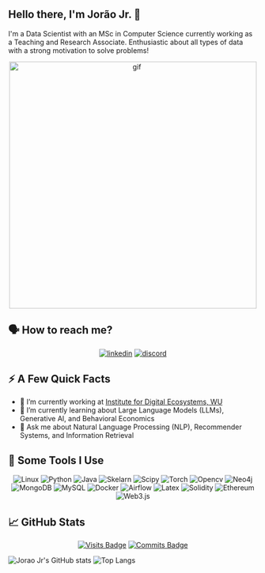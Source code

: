 ## Hello there, I'm Jorão Jr. 👋 

I'm a Data Scientist with an MSc in Computer Science currently working as a Teaching and Research Associate. Enthusiastic about all types of data with a strong motivation to solve problems!

<div align="center">

<img src="https://media.giphy.com/media/OnJLRvXvAmvPW/giphy.gif" width="500" alt="gif"/>

</div>

## 🗣️ How to reach me?

<div align="center">

[![linkedin](https://img.shields.io/badge/LinkedIn-0077B5?style=for-the-badge&logo=linkedin&logoColor=white)](https://www.linkedin.com/in/joraojr/)
[![discord](https://img.shields.io/badge/Discord-5865F2?style=for-the-badge&logo=discord&logoColor=white)](https://discordapp.com/users/275390670716403713)

</div>


## ⚡️ A Few Quick Facts

- 🔭 I’m currently working at [Institute for Digital Ecosystems, WU]
- 🌱 I’m currently learning about Large Language Models (LLMs), Generative AI, and Behavioral Economics
- 💬 Ask me about Natural Language Processing (NLP), Recommender Systems, and Information Retrieval




## 🚀 Some Tools I Use

<div align="center">
  
<img alt="Linux" src="https://img.shields.io/badge/Linux-FCC624?style=for-the-badge&logo=linux&logoColor=black" />

<img alt="Python" src="https://img.shields.io/badge/Python-FFD43B?style=for-the-badge&logo=python&logoColor=blue" />
<img alt="Java" src="https://img.shields.io/badge/Java-ED8B00?style=for-the-badge&logo=java&logoColor=white" />

<img alt="Skelarn" src="https://img.shields.io/badge/scikit_learn-F7931E?style=for-the-badge&logo=scikit-learn&logoColor=white" />
<img alt="Scipy" src="https://img.shields.io/badge/SciPy-654FF0?style=for-the-badge&logo=SciPy&logoColor=white" />
<img alt="Torch" src="https://img.shields.io/badge/PyTorch-EE4C2C?style=for-the-badge&logo=PyTorch&logoColor=white" />
<img alt="Opencv" src="https://img.shields.io/badge/OpenCV-27338e?style=for-the-badge&logo=OpenCV&logoColor=white" />

<img alt="Neo4j" src="https://img.shields.io/badge/Neo4j-018bff?style=for-the-badge&logo=neo4j&logoColor=white" />
<img alt="MongoDB" src="https://img.shields.io/badge/MongoDB-4EA94B?style=for-the-badge&logo=mongodb&logoColor=white" />
<img alt="MySQL" src="https://img.shields.io/badge/MySQL-005C84?style=for-the-badge&logo=mysql&logoColor=white" />

<img alt="Docker" src="https://img.shields.io/badge/Docker-2CA5E0?style=for-the-badge&logo=docker&logoColor=white" />
<img alt="Airflow" src="https://img.shields.io/badge/Airflow-017CEE?style=for-the-badge&logo=Apache%20Airflow&logoColor=white" />

<img alt="Latex" src="https://img.shields.io/badge/LaTeX-47A141?style=for-the-badge&logo=LaTeX&logoColor=white" />

<img alt="Solidity" src="https://img.shields.io/badge/Solidity-e6e6e6?style=for-the-badge&logo=solidity&logoColor=black" />
<img alt="Ethereum" src="https://img.shields.io/badge/Ethereum-3C3C3D?style=for-the-badge&logo=Ethereum&logoColor=white" />
<img alt="Web3.js" src="https://img.shields.io/badge/web3.js-F16822?style=for-the-badge&logo=web3.js&logoColor=white" />


</div>


## 📈 GitHub Stats

<div align=center>


[![Visits Badge](https://komarev.com/ghpvc/?username=joraojr&color=brightgreen)](https://github.com/joraojr)
[![Commits Badge](https://badges.pufler.dev/commits/monthly/joraojr)](https://github.com/joraojr)
</div>


![Jorao Jr's GitHub stats](https://github-readme-stats.vercel.app/api?username=joraojr&show_icons=true&theme=radical&count_private=true)
![Top Langs](https://github-readme-stats.vercel.app/api/top-langs/?username=joraojr&langs_count=6&hide=TeXt&hide_border=true&layout=compact&theme=radical)


[Institute for Digital Ecosystems, WU]: https://www.wu.ac.at/en/deco/
